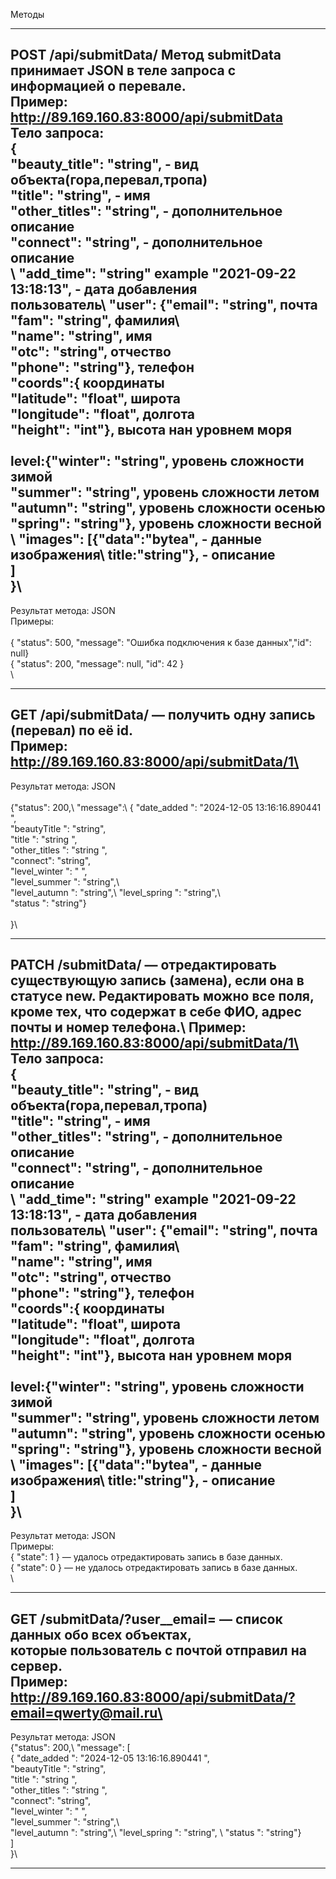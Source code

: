 
Методы
*********************************************************************************************
POST /api/submitData/  Метод submitData принимает JSON в теле запроса с информацией о перевале. \
Пример: http://89.169.160.83:8000/api/submitData \
Тело запроса:\
{\
  "beauty_title": "string", - вид объекта(гора,перевал,тропа)\
  "title": "string",  - имя\
  "other_titles": "string", - дополнительное описание\
  "connect": "string",      - дополнительное описание\
\ 
  "add_time": "string" example "2021-09-22 13:18:13", - дата добавления\
                       пользователь\ 
  "user": {"email": "string", 		почта\
           "fam": "string",       фамилия\  
		       "name": "string",      имя\
		       "otc": "string",       отчество\
           "phone": "string"},    телефон\
   "coords":{                     координаты\
  "latitude": "float",            широта\
  "longitude": "float",           долгота\
  "height": "int"},               высота нан уровнем моря\
\
  level:{"winter": "string",     уровень сложности зимой\
  "summer": "string",           уровень сложности летом\
  "autumn": "string",           уровень сложности осенью\
  "spring": "string"},          уровень сложности весной\
\ 
   "images": [{"data":"bytea",   - данные изображения\ 
               title:"string"},  - описание\
             ]\
}\
--------------------------------------------------------------------------------------------
Результат метода: JSON\
Примеры:\
\
{ "status": 500, "message": "Ошибка подключения к базе данных","id": null}\
{ "status": 200, "message": null, "id": 42 }\
\
*********************************************************************************************
GET /api/submitData/<id> — получить одну запись (перевал) по её id.\
Пример: http://89.169.160.83:8000/api/submitData/1\
--------------------------------------------------------------------------------------------
Результат метода: JSON\
\
{"status": 200,\ 
  "message":\ 
              { "date_added ":  "2024-12-05 13:16:16.890441 ",\
	        "beautyTitle ":  "string",\
	        "title ":  "string ",\
	        "other_titles ":  "string ",\
	        "connect":  "string",\
	        "level_winter ":  " ",\
	        "level_summer ":  "string",\  
	        "level_autumn ":  "string",\ 
	        "level_spring ":  "string",\  
	        "status ":  "string"}\
	      \
}\
*********************************************************************************************
PATCH /submitData/<id> — отредактировать существующую запись (замена), если она в статусе new\.
Редактировать можно все поля, кроме тех, что содержат в себе ФИО, адрес почты и номер телефона.\ 
Пример: http://89.169.160.83:8000/api/submitData/1\
Тело запроса:\
{\
  "beauty_title": "string", - вид объекта(гора,перевал,тропа)\
  "title": "string",  - имя\
  "other_titles": "string", - дополнительное описание\
  "connect": "string",      - дополнительное описание\
\ 
  "add_time": "string" example "2021-09-22 13:18:13", - дата добавления\
                       пользователь\ 
  "user": {"email": "string", 		почта\
           "fam": "string",       фамилия\  
		       "name": "string",      имя\
		       "otc": "string",       отчество\
           "phone": "string"},    телефон\
   "coords":{                     координаты\
  "latitude": "float",            широта\
  "longitude": "float",           долгота\
  "height": "int"},               высота нан уровнем моря\
\
  level:{"winter": "string",     уровень сложности зимой\
  "summer": "string",           уровень сложности летом\
  "autumn": "string",           уровень сложности осенью\
  "spring": "string"},          уровень сложности весной\
\ 
   "images": [{"data":"bytea",   - данные изображения\ 
               title:"string"},  - описание\
             ]\
}\
--------------------------------------------------------------------------------------------
Результат метода: JSON\
Примеры:\
{ "state": 1 } — удалось отредактировать запись в базе данных.\
{ "state": 0 } — не удалось отредактировать запись в базе данных.\
\
*********************************************************************************************
GET /submitData/?user__email=<email> — список данных обо всех объектах,\
                                       которые пользователь с почтой <email> отправил на сервер.\
Пример: http://89.169.160.83:8000/api/submitData/?email=qwerty@mail.ru\
--------------------------------------------------------------------------------------------
Результат метода: JSON\
{"status": 200,\ 
  "message": [\
              { "date_added ":  "2024-12-05 13:16:16.890441 ",\
	        "beautyTitle ":  "string",\
	        "title ":  "string ",\
	        "other_titles ":  "string ",\
	        "connect":  "string",\
	        "level_winter ":  " ",\
	        "level_summer ":  "string",\  
	        "level_autumn ":  "string",\ 
	        "level_spring ":  "string", \ 
	        "status ":  "string"}\
	     ] \
}\
*********************************************************************************************


